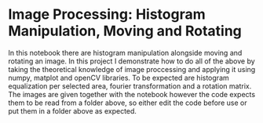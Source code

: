 # Image Processing: Histogram Manipulation, Moving and Rotating
In this notebook there are histogram manipulation alongside moving and rotating an image.
In this project I demonstrate how to do all of the above by taking the theoretical knowledge of image proccessing and applying it using numpy, matplot and openCV libraries.
To be expected are histogram equalization per selected area, fourier transformation and a rotation matrix.
The images are given together with the notebook however the code expects them to be read from a folder above, so either edit the code before use or put them
in a folder above as expected.
